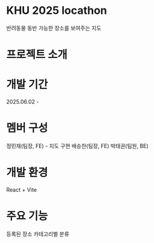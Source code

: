 # KHU 2025 locathon
반려동물 동반 가능한 장소를 보여주는 지도

# 프로젝트 소개


# 개발 기간
2025.06.02 - 

# 멤버 구성
정민재(팀장, FE) - 지도 구현
배승찬(팀장, FE)
박태권(팀원, BE)

# 개발 환경
React + Vite

# 주요 기능
등록된 장소 카테고리별 분류